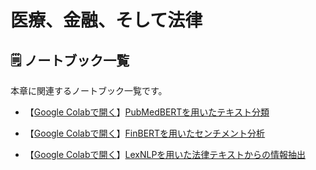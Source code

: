 # 医療、金融、そして法律

## 🗒️ ノートブック一覧

本章に関連するノートブック一覧です。

- 【[Google Colabで開く](https://colab.research.google.com/drive/1JYD4BGyLQmK5gUmPuHp-t5Vagwk5YS1s?usp=sharing)】[PubMedBERTを用いたテキスト分類](./01_BioBERT_Demo.ipynb)

- 【[Google Colabで開く](https://colab.research.google.com/drive/1CiXNQjsqLnmyq0Q_MlPEP8qrUQoqAB7Y?usp=sharing)】[FinBERTを用いたセンチメント分析](./02_FinBERT.ipynb)

- 【[Google Colabで開く](https://colab.research.google.com/drive/1sCrXeJPMEA_Mxq--YotImpfbBNjXZXz0?usp=sharing)】[LexNLPを用いた法律テキストからの情報抽出](./03_LexNLP.ipynb)
